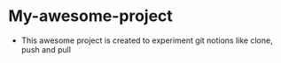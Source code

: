 # My-awesome-project

- This awesome project is created to experiment git notions like clone, push and pull
